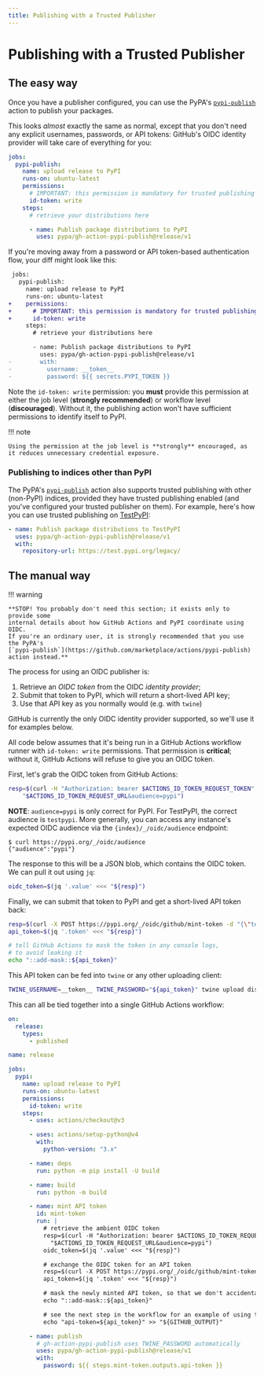 ```yaml
---
title: Publishing with a Trusted Publisher
---
```


<!--[[ preview('oidc-publishing') ]]-->

# Publishing with a Trusted Publisher

## The easy way

Once you have a publisher configured, you can use the
PyPA's [`pypi-publish`](https://github.com/marketplace/actions/pypi-publish)
action to publish your packages.

This looks *almost* exactly the same as normal, except that you don't
need any explicit usernames, passwords, or API tokens: GitHub's OIDC identity provider
will take care of everything for you:

```yaml
jobs:
  pypi-publish:
    name: upload release to PyPI
    runs-on: ubuntu-latest
    permissions:
      # IMPORTANT: this permission is mandatory for trusted publishing
      id-token: write
    steps:
      # retrieve your distributions here

      - name: Publish package distributions to PyPI
        uses: pypa/gh-action-pypi-publish@release/v1
```

If you're moving away from a password or API token-based authentication
flow, your diff might look like this:

```diff
 jobs:
   pypi-publish:
     name: upload release to PyPI
     runs-on: ubuntu-latest
+    permissions:
+      # IMPORTANT: this permission is mandatory for trusted publishing
+      id-token: write
     steps:
       # retrieve your distributions here

       - name: Publish package distributions to PyPI
         uses: pypa/gh-action-pypi-publish@release/v1
-        with:
-          username: __token__
-          password: ${{ secrets.PYPI_TOKEN }}
```

Note the `id-token: write` permission: you **must** provide this permission
at either the job level (**strongly recommended**) or workflow level
(**discouraged**). Without it, the publishing action
won't have sufficient permissions to identify itself to PyPI.

!!! note

    Using the permission at the job level is **strongly** encouraged, as
    it reduces unnecessary credential exposure.

### Publishing to indices other than PyPI
The PyPA's [`pypi-publish`](https://github.com/marketplace/actions/pypi-publish)
action also supports trusted publishing with other (non-PyPI) indices, provided
they have trusted publishing enabled (and you've configured your trusted
publisher on them). For example, here's how you can use trusted publishing on
[TestPyPI](https://test.pypi.org):

```yaml
- name: Publish package distributions to TestPyPI
  uses: pypa/gh-action-pypi-publish@release/v1
  with:
    repository-url: https://test.pypi.org/legacy/
```

## The manual way

!!! warning

    **STOP! You probably don't need this section; it exists only to provide some
    internal details about how GitHub Actions and PyPI coordinate using OIDC.
    If you're an ordinary user, it is strongly recommended that you use the PyPA's
    [`pypi-publish`](https://github.com/marketplace/actions/pypi-publish)
    action instead.**

The process for using an OIDC publisher is:

1. Retrieve an *OIDC token* from the OIDC *identity provider*;
2. Submit that token to PyPI, which will return a short-lived API key;
3. Use that API key as you normally would (e.g. with `twine`)

GitHub is currently the only OIDC identity provider supported, so we'll use it
for examples below.

All code below assumes that it's being run in a GitHub Actions
workflow runner with `id-token: write` permissions. That permission is
**critical**; without it, GitHub Actions will refuse to give you an OIDC token.

First, let's grab the OIDC token from GitHub Actions:

```bash
resp=$(curl -H "Authorization: bearer $ACTIONS_ID_TOKEN_REQUEST_TOKEN" \
    "$ACTIONS_ID_TOKEN_REQUEST_URL&audience=pypi")
```

**NOTE**: `audience=pypi` is only correct for PyPI. For TestPyPI, the correct
audience is `testpypi`. More generally, you can access any instance's expected
OIDC audience via the `{index}/_/oidc/audience` endpoint:

```console
$ curl https://pypi.org/_/oidc/audience
{"audience":"pypi"}
```

The response to this will be a JSON blob, which contains the OIDC token.
We can pull it out using `jq`:

```bash
oidc_token=$(jq '.value' <<< "${resp}")
```

Finally, we can submit that token to PyPI and get a short-lived API token
back:

```bash
resp=$(curl -X POST https://pypi.org/_/oidc/github/mint-token -d "{\"token\": \"${oidc_token}\"}")
api_token=$(jq '.token' <<< "${resp}")

# tell GitHub Actions to mask the token in any console logs,
# to avoid leaking it
echo "::add-mask::${api_token}"
```

This API token can be fed into `twine` or any other uploading client:

```bash
TWINE_USERNAME=__token__ TWINE_PASSWORD="${api_token}" twine upload dist/*
```

This can all be tied together into a single GitHub Actions workflow:

```yaml
on:
  release:
    types:
      - published

name: release

jobs:
  pypi:
    name: upload release to PyPI
    runs-on: ubuntu-latest
    permissions:
      id-token: write
    steps:
      - uses: actions/checkout@v3

      - uses: actions/setup-python@v4
        with:
          python-version: "3.x"

      - name: deps
        run: python -m pip install -U build

      - name: build
        run: python -m build

      - name: mint API token
        id: mint-token
        run: |
          # retrieve the ambient OIDC token
          resp=$(curl -H "Authorization: bearer $ACTIONS_ID_TOKEN_REQUEST_TOKEN" \
            "$ACTIONS_ID_TOKEN_REQUEST_URL&audience=pypi")
          oidc_token=$(jq '.value' <<< "${resp}")

          # exchange the OIDC token for an API token
          resp=$(curl -X POST https://pypi.org/_/oidc/github/mint-token -d "{\"token\": \"${oidc_token}\"}")
          api_token=$(jq '.token' <<< "${resp}")

          # mask the newly minted API token, so that we don't accidentally leak it
          echo "::add-mask::${api_token}"

          # see the next step in the workflow for an example of using this step output
          echo "api-token=${api_token}" >> "${GITHUB_OUTPUT}"

      - name: publish
        # gh-action-pypi-publish uses TWINE_PASSWORD automatically
        uses: pypa/gh-action-pypi-publish@release/v1
        with:
          password: ${{ steps.mint-token.outputs.api-token }}
```
